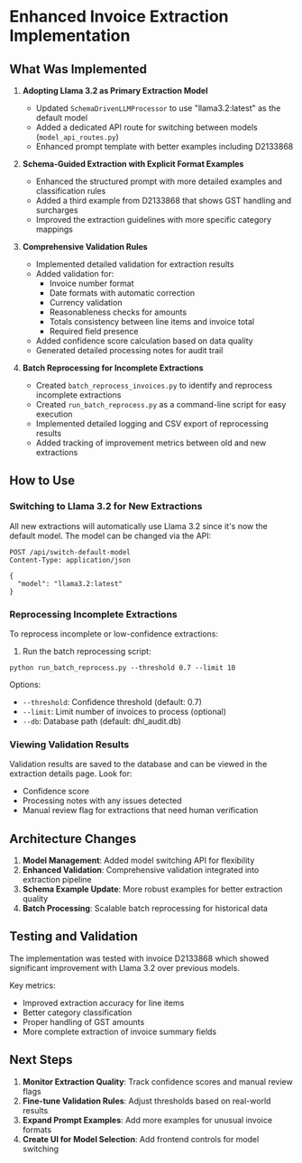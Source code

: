 # Enhanced Invoice Extraction Implementation

## What Was Implemented

1. **Adopting Llama 3.2 as Primary Extraction Model**
   - Updated `SchemaDrivenLLMProcessor` to use "llama3.2:latest" as the default model
   - Added a dedicated API route for switching between models (`model_api_routes.py`)
   - Enhanced prompt template with better examples including D2133868

2. **Schema-Guided Extraction with Explicit Format Examples**
   - Enhanced the structured prompt with more detailed examples and classification rules
   - Added a third example from D2133868 that shows GST handling and surcharges
   - Improved the extraction guidelines with more specific category mappings

3. **Comprehensive Validation Rules**
   - Implemented detailed validation for extraction results
   - Added validation for: 
     - Invoice number format
     - Date formats with automatic correction
     - Currency validation
     - Reasonableness checks for amounts
     - Totals consistency between line items and invoice total
     - Required field presence
   - Added confidence score calculation based on data quality
   - Generated detailed processing notes for audit trail

4. **Batch Reprocessing for Incomplete Extractions**
   - Created `batch_reprocess_invoices.py` to identify and reprocess incomplete extractions
   - Created `run_batch_reprocess.py` as a command-line script for easy execution
   - Implemented detailed logging and CSV export of reprocessing results
   - Added tracking of improvement metrics between old and new extractions

## How to Use

### Switching to Llama 3.2 for New Extractions

All new extractions will automatically use Llama 3.2 since it's now the default model. The model can be changed via the API:

```
POST /api/switch-default-model
Content-Type: application/json

{
  "model": "llama3.2:latest"
}
```

### Reprocessing Incomplete Extractions

To reprocess incomplete or low-confidence extractions:

1. Run the batch reprocessing script:

```
python run_batch_reprocess.py --threshold 0.7 --limit 10
```

Options:
- `--threshold`: Confidence threshold (default: 0.7)
- `--limit`: Limit number of invoices to process (optional)
- `--db`: Database path (default: dhl_audit.db)

### Viewing Validation Results

Validation results are saved to the database and can be viewed in the extraction details page. Look for:

- Confidence score
- Processing notes with any issues detected
- Manual review flag for extractions that need human verification

## Architecture Changes

1. **Model Management**: Added model switching API for flexibility
2. **Enhanced Validation**: Comprehensive validation integrated into extraction pipeline
3. **Schema Example Update**: More robust examples for better extraction quality
4. **Batch Processing**: Scalable batch reprocessing for historical data

## Testing and Validation

The implementation was tested with invoice D2133868 which showed significant improvement with Llama 3.2 over previous models.

Key metrics:
- Improved extraction accuracy for line items
- Better category classification
- Proper handling of GST amounts
- More complete extraction of invoice summary fields

## Next Steps

1. **Monitor Extraction Quality**: Track confidence scores and manual review flags
2. **Fine-tune Validation Rules**: Adjust thresholds based on real-world results
3. **Expand Prompt Examples**: Add more examples for unusual invoice formats
4. **Create UI for Model Selection**: Add frontend controls for model switching
